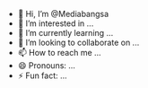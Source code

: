 - 👋 Hi, I’m @Mediabangsa
- 👀 I’m interested in ...
- 🌱 I’m currently learning ...
- 💞️ I’m looking to collaborate on ...
- 📫 How to reach me ...
- 😄 Pronouns: ...
- ⚡ Fun fact: ...

<!---
Mediabangsa/Mediabangsa is a ✨ special ✨ repository because its `README.md` (this file) appears on your GitHub profile.
You can click the Preview link to take a look at your changes.
--->
